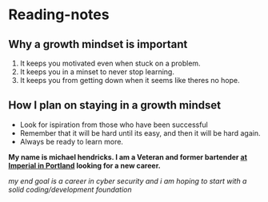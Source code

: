 # Reading-notes

## Why a growth mindset is important
1. It keeps you motivated even when stuck on a problem.
2. It keeps you in a minset to never stop learning.
3. It keeps you from getting down when it seems like theres no hope.

## How I plan on staying in a growth mindset
- Look for ispiration from those who have been successful
- Remember that it will be hard until its easy, and then it will be hard again.
- Always be ready to learn more.


**My name is michael hendricks. I am a Veteran and former bartender [at Imperial in Portland](https://www.opentable.com/imperiallooking) looking for a new career.**

*my end goal is a career in cyber security and i am hoping to start with a solid coding/development foundation*
